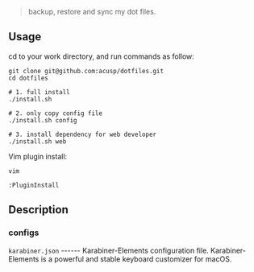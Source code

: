 > backup, restore and sync my dot files.

## Usage

cd to your work directory, and run commands as follow:

```
git clone git@github.com:acusp/dotfiles.git
cd dotfiles

# 1. full install
./install.sh

# 2. only copy config file
./install.sh config

# 3. install dependency for web developer
./install.sh web
```

Vim plugin install:

```
vim

:PluginInstall 
```

## Description

### configs

`karabiner.json` ------ Karabiner-Elements configuration file. Karabiner-Elements is a powerful and stable keyboard customizer for macOS.
